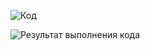 ![Код](https://i.ibb.co/fv49JCC/image.jpg)

![Результат выполнения кода](https://i.ibb.co/T4b04pz/image.jpg)